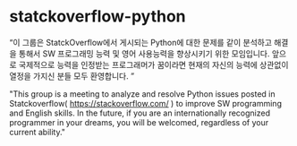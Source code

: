 # statckoverflow-python
“이 그룹은 StatckOverflow에서 게시되는 Python에 대한 문제를 같이 분석하고 해결을 통해서 SW 프로그래밍 능력 및 영어 사용능력을 향상시키기 위한 모임입니다. 앞으로 국제적으로 능력을 인정받는 프로그래머가 꿈이라면 현재의 자신의 능력에 상관없이 열정을 가지신 분들 모두 환영합니다. ”

"This group is a meeting to analyze and resolve Python issues posted in Statckoverflow( https://stackoverflow.com/ ) to improve SW programming and English skills. In the future, if you are an internationally recognized programmer in your dreams, you will be welcomed, regardless of your current ability."